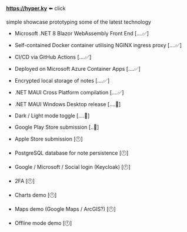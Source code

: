 **https://hyper.ky**   ⬅️ click

simple showcase prototyping some of the latest technology


* Microsoft .NET 8 Blazor WebAssembly Front End [....✅]

* Self-contained Docker container utilising NGINX ingress proxy [....✅]

* CI/CD via GitHub Actions [....✅]

* Deployed on Microsoft Azure Container Apps [....✅]

* Encrypted local storage of notes [....✅]

* .NET MAUI Cross Platform compilation [....✅]

* .NET MAUI Windows Desktop release [....🔧]

* Dark / Light mode toggle [....🔧]

* Google Play Store submission [..🔧]

* Apple Store submission [🕛]

* PostgreSQL database for note persistence [🕛]

* Google / Microsoft / Social login (Keycloak) [🕛]

* 2FA [🕛]
  
* Charts demo [🕛]
  
* Maps demo (Google Maps / ArcGIS?) [🕛]

* Offline mode demo [🕛]
